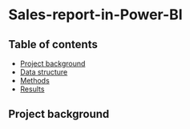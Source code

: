 # Sales-report-in-Power-BI
## Table of contents
* [Project background](https://github.com/Azidalus/Efficient-Automation-of-Immigration-Discourse-Analysis-in-News-Comments#Project-background)
* [Data structure](https://github.com/Azidalus/Efficient-Automation-of-Immigration-Discourse-Analysis-in-News-Comments#Data-structure)
* [Methods](https://github.com/Azidalus/Efficient-Automation-of-Immigration-Discourse-Analysis-in-News-Comments#Methodology)
* [Results](https://github.com/Azidalus/Efficient-Automation-of-Immigration-Discourse-Analysis-in-News-Comments#Results)

## Project background
